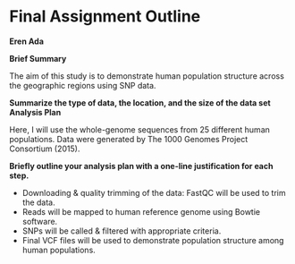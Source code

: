 # Final Assignment Outline

**Eren Ada**


**Brief Summary**

The aim of this study is to demonstrate human population structure across the geographic regions using SNP data.


**Summarize the type of data, the location, and the size of the data set
Analysis Plan**

Here, I will use the whole-genome sequences from 25 different human populations. Data were generated by The 1000 Genomes Project Consortium (2015).

**Briefly outline your analysis plan with a one-line justification for each step.**

- Downloading & quality trimming of the data: FastQC will be used to trim the data.
- Reads will be mapped to human reference genome using Bowtie software.   
- SNPs will be called & filtered with appropriate criteria.
- Final VCF files will be used to demonstrate population structure among human populations.

